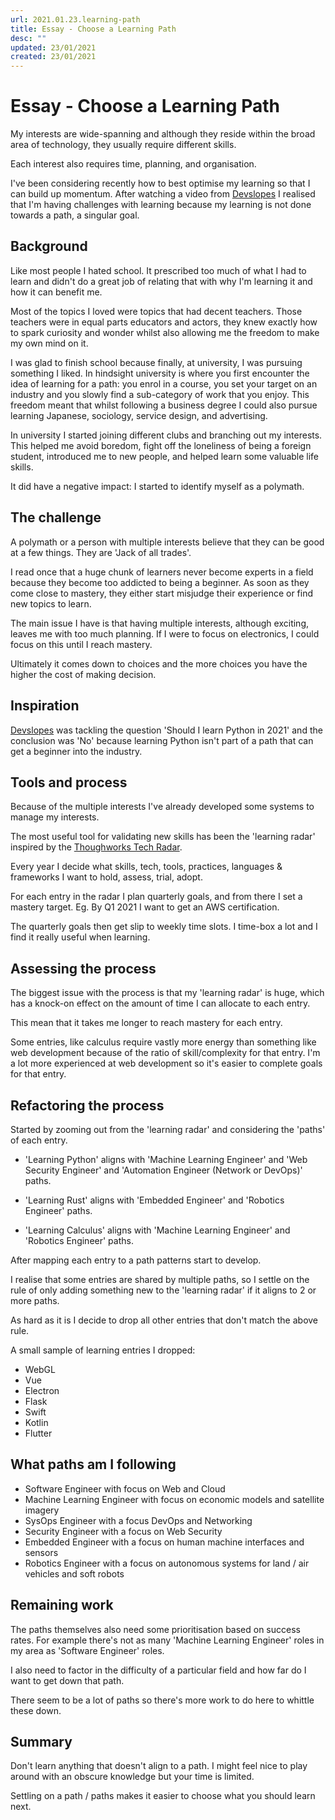 ```yaml
---
url: 2021.01.23.learning-path
title: Essay - Choose a Learning Path
desc: ""
updated: 23/01/2021
created: 23/01/2021
---
```


# Essay - Choose a Learning Path

My interests are wide-spanning and although they reside within the broad area of technology, they usually require different skills.

Each interest also requires time, planning, and organisation.

I've been considering recently how to best optimise my learning so that I can build up momentum. After watching a video from [Devslopes](https://www.youtube.com/watch?v=sO1ctUNQ1k8) I realised that I'm having challenges with learning because my learning is not done towards a path, a singular goal.

## Background

Like most people I hated school. It prescribed too much of what I had to learn and didn't do a great job of relating that with why I'm learning it and how it can benefit me.

Most of the topics I loved were topics that had decent teachers. Those teachers were in equal parts educators and actors, they knew exactly how to spark curiosity and wonder whilst also allowing me the freedom to make my own mind on it.

I was glad to finish school because finally, at university, I was pursuing something I liked. In hindsight university is where you first encounter the idea of learning for a path: you enrol in a course, you set your target on an industry and you slowly find a sub-category of work that you enjoy. This freedom meant that whilst following a business degree I could also pursue learning Japanese, sociology, service design, and advertising.

In university I started joining different clubs and branching out my interests. This helped me avoid boredom, fight off the loneliness of being a foreign student, introduced me to new people, and helped learn some valuable life skills.

It did have a negative impact: I started to identify myself as a polymath.

## The challenge

A polymath or a person with multiple interests believe that they can be good at a few things. They are 'Jack of all trades'.

I read once that a huge chunk of learners never become experts in a field because they become too addicted to being a beginner. As soon as they come close to mastery, they either start misjudge their experience or find new topics to learn.

The main issue I have is that having multiple interests, although exciting, leaves me with too much planning. If I were to focus on electronics, I could focus on this until I reach mastery.

Ultimately it comes down to choices and the more choices you have the higher the cost of making decision.

## Inspiration

[Devslopes](https://www.youtube.com/watch?v=sO1ctUNQ1k8) was tackling the question 'Should I learn Python in 2021' and the conclusion was 'No' because learning Python isn't part of a path that can get a beginner into the industry.

## Tools and process

Because of the multiple interests I've already developed some systems to manage my interests.

The most useful tool for validating new skills has been the 'learning radar' inspired by the [Thoughworks Tech Radar](https://www.thoughtworks.com/radar).

Every year I decide what skills, tech, tools, practices, languages & frameworks I want to hold, assess, trial, adopt.

For each entry in the radar I plan quarterly goals, and from there I set a mastery target. Eg. By Q1 2021 I want to get an AWS certification.

The quarterly goals then get slip to weekly time slots. I time-box a lot and I find it really useful when learning.

## Assessing the process

The biggest issue with the process is that my 'learning radar' is huge, which has a knock-on effect on the amount of time I can allocate to each entry.

This mean that it takes me longer to reach mastery for each entry.

Some entries, like calculus require vastly more energy than something like web development because of the ratio of skill/complexity for that entry. I'm a lot more experienced at web development so it's easier to complete goals for that entry.

## Refactoring the process

Started by zooming out from the 'learning radar' and considering the 'paths' of each entry.

- 'Learning Python' aligns with 'Machine Learning Engineer' and 'Web Security Engineer' and 'Automation Engineer (Network or DevOps)' paths.

- 'Learning Rust' aligns with 'Embedded Engineer' and 'Robotics Engineer' paths.

- 'Learning Calculus' aligns with 'Machine Learning Engineer' and 'Robotics Engineer' paths.

After mapping each entry to a path patterns start to develop.

I realise that some entries are shared by multiple paths, so I settle on the rule of only adding something new to the 'learning radar' if it aligns to 2 or more paths.

As hard as it is I decide to drop all other entries that don't match the above rule.

A small sample of learning entries I dropped:

- WebGL
- Vue
- Electron
- Flask
- Swift
- Kotlin
- Flutter

## What paths am I following

- Software Engineer with focus on Web and Cloud
- Machine Learning Engineer with focus on economic models and satellite imagery
- SysOps Engineer with a focus DevOps and Networking
- Security Engineer with a focus on Web Security
- Embedded Engineer with a focus on human machine interfaces and sensors
- Robotics Engineer with a focus on autonomous systems for land / air vehicles and soft robots

## Remaining work

The paths themselves also need some prioritisation based on success rates. For example there's not as many 'Machine Learning Engineer' roles in my area as 'Software Engineer' roles.

I also need to factor in the difficulty of a particular field and how far do I want to get down that path.

There seem to be a lot of paths so there's more work to do here to whittle these down.

## Summary

Don't learn anything that doesn't align to a path. I might feel nice to play around with an obscure knowledge but your time is limited.

Settling on a path / paths makes it easier to choose what you should learn next.